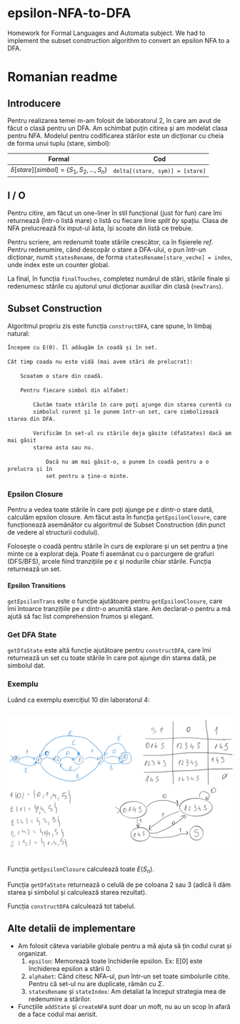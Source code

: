 # epsilon-NFA-to-DFA
Homework for Formal Languages and Automata subject. We had to implement the subset construction algorithm to convert an epsilon NFA to a DFA.

# Romanian readme

## Introducere
Pentru realizarea temei m-am folosit de laboratorul 2, în care am avut de făcut 
o clasă pentru un DFA. Am schimbat puțin citirea și am modelat clasa pentru NFA.
Modelul pentru codificarea stărilor este un dicționar cu cheia de forma unui
tuplu (stare, simbol):

| Formal | Cod |
| ------------------------------------------ | ------------------------------------------ |
| $\delta [stare][simbol] = \{S_{1}, S_{2}, \dots, S_{n}\}$ | `delta[(stare, sym)] = [stare]` | 


## I / O
Pentru citire, am făcut un one-liner în stil funcțional (just for fun) care îmi
returnează (într-o listă mare) o listă cu fiecare linie *split by* spațiu. Clasa
de NFA prelucrează fix input-ul ăsta, își scoate din listă ce trebuie.

Pentru scriere, am redenumit toate stările crescător, ca în fișierele *ref*.
Pentru redenumire, când descopăr o stare a DFA-ului, o pun într-un dicționar,
numit `statesRename`, de forma `statesRename[stare_veche] = index`, unde index
este un counter global.

La final, în funcția `finalTouches`, completez numărul de stări, stările finale
și redenumesc stările cu ajutorul unui dicționar auxiliar din clasă (`newTrans`).

## Subset Construction
Algoritmul propriu zis este funcția `constructDFA`, care spune, în limbaj 
natural:

~~~
Începem cu E(0). Îl adăugăm în coadă și în set.
    
Cât timp coada nu este vidă (mai avem stări de prelucrat):
        
    Scoatem o stare din coadă.
        
    Pentru fiecare simbol din alfabet:
            
        Căutăm toate stările în care poți ajunge din starea curentă cu
        simbolul curent și le punem într-un set, care simbolizează starea din DFA.

        Verificăm în set-ul cu stările deja găsite (dfaStates) dacă am mai găsit
        starea asta sau nu.
            
            Dacă nu am mai găsit-o, o punem în coadă pentru a o prelucra și în
            set pentru a ține-o minte.
~~~

### Epsilon Closure
Pentru a vedea toate stările în care poți ajunge pe $\varepsilon$ dintr-o stare
dată, calculăm epsilon closure. Am făcut asta în funcția `getEpsilonClosure`,
care funcționează asemănător cu algoritmul de Subset Construction (din punct de
vedere al structurii codului).

Folosește o coadă pentru stările în curs de explorare și un set pentru a ține
minte ce a explorat deja. Poate fi asemănat cu o parcurgere de grafuri 
(DFS/BFS), arcele fiind tranzițiile pe $\varepsilon$ și nodurile chiar stările.
Funcția returnează un set.

#### Epsilon Transitions
`getEpsilonTrans` este o funcție ajutătoare pentru `getEpsilonClosure`, care îmi
întoarce tranzițiile pe $\varepsilon$ dintr-o anumită stare. Am declarat-o
pentru a mă ajută să fac list comprehension frumos și elegant.

### Get DFA State
`getDfaState` este altă funcție ajutătoare pentru `constructDFA`, care îmi 
returnează un set cu toate stările în care pot ajunge din starea dată, pe 
simbolul dat.

### Exemplu

Luând ca exemplu exercițiul 10 din laboratorul 4:

&nbsp;
![ex10 lab4](exemplu.png)\
&nbsp;

Funcția `getEpsilonClosure` calculează toate $E(S_{n})$.

Funcția `getDfaState` returnează o celulă de pe coloana 2 sau 3 (adică îi dăm
starea și simbolul și calculează starea rezultat).

Funcția `constructDFA` calculează tot tabelul.

## Alte detalii de implementare
- Am folosit câteva variabile globale pentru a mă ajuta să țin codul curat și
organizat.
    1. `epsilon`: Memorează toate închiderile epsilon. Ex: E\[0] este închiderea
    epsilon a stării 0.
    2. `alphabet`: Când citesc NFA-ul, pun într-un set toate simbolurile citite.
    Pentru că set-ul nu are duplicate, rămân cu $\Sigma$.
    3. `statesRename` și `stateIndex`: Am detaliat la început strategia mea
    de redenumire a stărilor.
- Funcțiile `addState` și `createNFA` sunt doar un moft, nu au un scop în afară
de a face codul mai aerisit.
